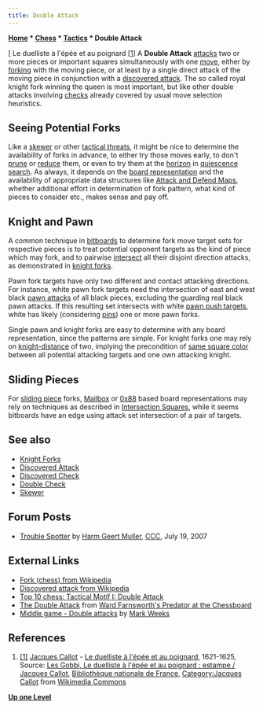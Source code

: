 ```yaml
---
title: Double Attack
---
```

**[Home](Home "Home") * [Chess](Chess "Chess") * [Tactics](Tactics "Tactics") * Double Attack**

\[ Le duelliste à l'épée et au poignard <a id="cite-note-1" href="#cite-ref-1">[1]</a>
A **Double Attack** [attacks](Attacks "Attacks") two or more pieces or important squares simultaneously with one [move](Moves "Moves"), either by [forking](https://en.wikipedia.org/wiki/Fork_%28chess%29) with the moving piece, or at least by a single direct attack of the moving piece in conjunction with a [discovered attack](Discovered_Attack "Discovered Attack"). The so called royal knight fork winning the queen is most important, but like other double attacks involving [checks](Check "Check") already covered by usual move selection heuristics.

## Seeing Potential Forks

Like a [skewer](Skewer "Skewer") or other [tactical threats](Tactical_Moves "Tactical Moves"), it might be nice to determine the availability of forks in advance, to either try those moves early, to don't [prune](Pruning "Pruning") or [reduce](Reductions "Reductions") them, or even to try them at the [horizon](Horizon_Node "Horizon Node") in [quiescence search](Quiescence_Search "Quiescence Search"). As always, it depends on the [board representation](Board_Representation "Board Representation") and the availability of appropriate data structures like [Attack and Defend Maps](Attack_and_Defend_Maps "Attack and Defend Maps"), whether additional effort in determination of fork pattern, what kind of pieces to consider etc., makes sense and pay off.

## Knight and Pawn

A common technique in [bitboards](Bitboards "Bitboards") to determine fork move target sets for respective pieces is to treat potential opponent targets as the kind of piece which may fork, and to pairwise [intersect](General_Setwise_Operations#Intersection "General Setwise Operations") all their disjoint direction attacks, as demonstrated in [knight forks](Knight_Pattern#KnightForks "Knight Pattern").

Pawn fork targets have only two different and contact attacking directions. For instance, white pawn fork targets need the intersection of east and west black [pawn attacks](</Pawn_Attacks_(Bitboards)> "Pawn Attacks (Bitboards)") of all black pieces, excluding the guarding real black pawn attacks. If this resulting set intersects with white [pawn push targets](</Pawn_Pushes_(Bitboards)> "Pawn Pushes (Bitboards)"), white has likely (considering [pins](Pin "Pin")) one or more pawn forks.

Single pawn and knight forks are easy to determine with any board representation, since the patterns are simple. For knight forks one may rely on [knight-distance](Knight-Distance "Knight-Distance") of two, implying the precondition of [same square color](Color_of_a_Square#SameColor "Color of a Square") between all potential attacking targets and one own attacking knight.

## Sliding Pieces

For [sliding piece](Sliding_Pieces "Sliding Pieces") forks, [Mailbox](Mailbox "Mailbox") or [0x88](0x88 "0x88") based board representations may rely on techniques as described in [Intersection Squares](Intersection_Squares "Intersection Squares"), while it seems bitboards have an edge using attack set intersection of a pair of targets.

## See also

- [Knight Forks](Knight_Pattern#KnightForks "Knight Pattern")
- [Discovered Attack](Discovered_Attack "Discovered Attack")
- [Discovered Check](Discovered_Check "Discovered Check")
- [Double Check](Double_Check "Double Check")
- [Skewer](Skewer "Skewer")

## Forum Posts

- [Trouble Spotter](http://www.talkchess.com/forum3/viewtopic.php?f=7&t=15220) by [Harm Geert Muller](Harm_Geert_Muller "Harm Geert Muller"), [CCC](CCC "CCC"), July 19, 2007

## External Links

- [Fork (chess) from Wikipedia](https://en.wikipedia.org/wiki/Fork_%28chess%29)
- [Discovered attack from Wikipedia](https://en.wikipedia.org/wiki/Discovered_attack)
- [Top 10 chess: Tactical Motif I: Double Attack](http://www.top10chess.com/2008/09/tactical-motif-i-double-attack.html)
- [The Double Attack](http://www.chesstactics.org/index.php?Type=page&Action=none&From=2,1,1,1) from [Ward Farnsworth's Predator at the Chessboard](http://www.chesstactics.org/)
- [Middle game - Double attacks](http://www.mark-weeks.com/aboutcom/aa03d05.htm) by [Mark Weeks](Mark_Weeks "Mark Weeks")

## References

1. <a id="cite-ref-1" href="#cite-note-1">[1]</a> [Jacques Callot](Category:Jacques_Callot "Category:Jacques Callot") - [Le duelliste à l'épée et au poignard](http://commons.wikimedia.org/wiki/File:Le_duelliste_%C3%A0_l%27%C3%A9p%C3%A9e_et_au_poignard.jpg), 1621-1625, Source: [Les Gobbi, Le duelliste à l'épée et au poignard : estampe / Jacques Callot](http://gallica.bnf.fr/ark:/12148/btv1b8495739c/f1.item), [Bibliothèque nationale de France](https://en.wikipedia.org/wiki/Biblioth%C3%A8que_nationale_de_France), [Category:Jacques Callot](http://commons.wikimedia.org/wiki/Category:Jacques_Callot) from [Wikimedia Commons](https://en.wikipedia.org/wiki/Wikimedia_Commons)

**[Up one Level](Tactics "Tactics")**

